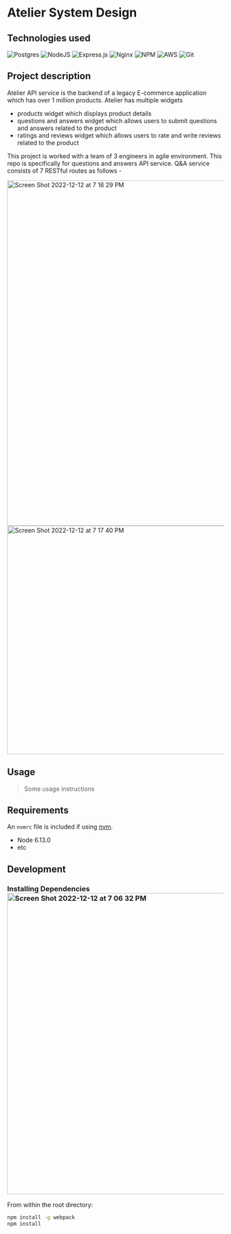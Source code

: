 # Atelier System Design

## Technologies used 
![Postgres](https://img.shields.io/badge/postgres-%23316192.svg?style=for-the-badge&logo=postgresql&logoColor=white) ![NodeJS](https://img.shields.io/badge/node.js-6DA55F?style=for-the-badge&logo=node.js&logoColor=white) ![Express.js](https://img.shields.io/badge/express.js-%23404d59.svg?style=for-the-badge&logo=express&logoColor=%2361DAFB) ![Nginx](https://img.shields.io/badge/nginx-%23009639.svg?style=for-the-badge&logo=nginx&logoColor=white) ![NPM](https://img.shields.io/badge/NPM-%23000000.svg?style=for-the-badge&logo=npm&logoColor=white) ![AWS](https://img.shields.io/badge/AWS-%23FF9900.svg?style=for-the-badge&logo=amazon-aws&logoColor=white) ![Git](https://img.shields.io/badge/git-%23F05033.svg?style=for-the-badge&logo=git&logoColor=white)


## Project description

Atelier API service is the backend of a legacy E-commerce application which has over 1 million products.
Atelier has multiple widgets 
- products widget which displays product details
- questions and answers widget which allows users to submit questions and answers related to the product 
- ratings and reviews widget which allows users to rate and write reviews related to the product

This project is worked with a team of 3 engineers in agile environment. This repo is specifically for questions and answers API service. Q&A service consists of 7 RESTful routes as follows - 


<img width="803" alt="Screen Shot 2022-12-12 at 7 16 29 PM" src="https://user-images.githubusercontent.com/81834520/207193296-3103783a-ef38-4244-b104-c48d249f6466.png">

<img width="531" alt="Screen Shot 2022-12-12 at 7 17 40 PM" src="https://user-images.githubusercontent.com/81834520/207193783-f0fe7fa9-f002-44d8-bbfa-c80c7dc926b7.png">


## Usage

> Some usage instructions

## Requirements

An `nvmrc` file is included if using [nvm](https://github.com/creationix/nvm).


- Node 6.13.0
- etc

## Development

### Installing Dependencies<img width="700" alt="Screen Shot 2022-12-12 at 7 06 32 PM" src="https://user-images.githubusercontent.com/81834520/207188700-914cf38a-1e10-4b8a-945c-467b601109d2.png">


From within the root directory:

```sh
npm install -g webpack
npm install
```

